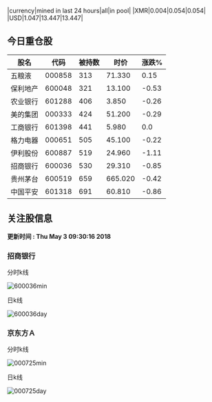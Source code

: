|currency|mined in last 24 hours|all|in pool|
|XMR|0.004|0.054|0.054|
|USD|1.047|13.447|13.447|

## 今日重仓股 

|股名|代码|被持数|时价|涨跌%|
|---|---|---|---|---|
|五粮液|000858|313|71.330|0.15|
|保利地产|600048|321|13.100|-0.53|
|农业银行|601288|406|3.850|-0.26|
|美的集团|000333|424|51.200|-0.29|
|工商银行|601398|441|5.980|0.0|
|格力电器|000651|505|45.100|-0.22|
|伊利股份|600887|519|24.960|-1.11|
|招商银行|600036|530|29.310|-0.85|
|贵州茅台|600519|659|665.020|-0.42|
|中国平安|601318|691|60.810|-0.86|

## 关注股信息
**更新时间 : Thu May  3 09:30:16 2018**
### 招商银行 
分时k线

![600036min](http://image.sinajs.cn/newchart/min/n/sh600036.gif)

日k线

![600036day](http://image.sinajs.cn/newchart/daily/n/sh600036.gif)

### 京东方Ａ 
分时k线

![000725min](http://image.sinajs.cn/newchart/min/n/sz000725.gif)

日k线

![000725day](http://image.sinajs.cn/newchart/daily/n/sz000725.gif)
